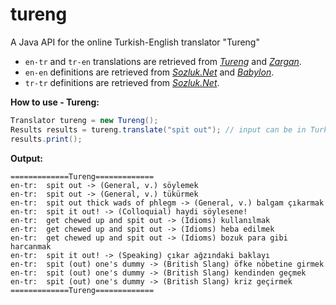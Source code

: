 # tureng

A Java API for the online Turkish-English translator "Tureng"

* `en-tr` and `tr-en` translations are retrieved from [*Tureng*](http://tureng.com/) and [*Zargan*](http://www2.zargan.com/).
* `en-en` definitions are retrieved from [*Sozluk.Net*](http://www.sozluk.net/) and [*Babylon*](http://www.babylon.com/).
* `tr-tr` definitions are retrieved from [*Sozluk.Net*](http://www.sozluk.net/).

**How to use - Tureng:**
```java
Translator tureng = new Tureng();
Results results = tureng.translate("spit out"); // input can be in Turkish or English
results.print();
```

**Output:**
```
=============Tureng=============
en-tr:	spit out -> (General, v.) söylemek
en-tr:	spit out -> (General, v.) tükürmek
en-tr:	spit out thick wads of phlegm -> (General, v.) balgam çıkarmak
en-tr:	spit it out! -> (Colloquial) haydi söylesene!
en-tr:	get chewed up and spit out -> (Idioms) kullanılmak
en-tr:	get chewed up and spit out -> (Idioms) heba edilmek
en-tr:	get chewed up and spit out -> (Idioms) bozuk para gibi harcanmak
en-tr:	spit it out! -> (Speaking) çıkar ağzındaki baklayı
en-tr:	spit (out) one's dummy -> (British Slang) öfke nöbetine girmek
en-tr:	spit (out) one's dummy -> (British Slang) kendinden geçmek
en-tr:	spit (out) one's dummy -> (British Slang) kriz geçirmek
=============Tureng=============
```